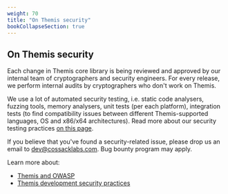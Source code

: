 ```yaml
---
weight: 70
title: "On Themis security"
bookCollapseSection: true
---
```



## On Themis security

Each change in Themis core library is being reviewed and approved by our internal team of cryptographers and security engineers. For every release, we perform internal audits by cryptographers who don't work on Themis.

We use a lot of automated security testing, i.e. static code analysers, fuzzing tools, memory analysers, unit tests (per each platform), integration tests (to find compatibility issues between different Themis-supported languages, OS and x86/x64 architectures). Read more about our security testing practices [on this page](/docs/themis/security/).

If you believe that you've found a security-related issue, please drop us an email to [dev@cossacklabs.com](mailto:dev@cossacklabs.com). Bug bounty program may apply.


Learn more about:

* [Themis and OWASP](/docs/themis/security/owasp/) 
* [Themis development security practices](/docs/themis/security/dev-security-practices/) 